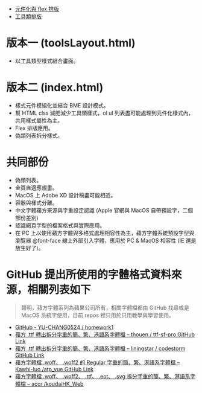 

* [元件化與 flex 排版](https://gmwu185.github.io/layoutTraining-week-01-resume/index.html)
* [工具類排版](https://gmwu185.github.io/layoutTraining-week-01-resume/toolsLayout.html)


# 版本一 (toolsLayout.html)
- 以工具類型樣式組合畫面。

# 版本二 (index.html)
- 樣式元件模組化並結合 BME 設計模式。
- 幫 HTML clss 減肥減少工具類樣式，ol ul 列表盡可能處理到元件化樣式內，共用樣式屬性為主。
- Flex 排版應用。
- 偽類列表拆分樣式。

# 共同部份
- 偽類列表。
- 全頁自適應規畫。
- MacOS 上 Adobe XD 設計稿盡可能相近。
- 容器與樣式分離。
- 中文字體蘋方來源與字重設定認識 (Apple 官網與 MacOS 自帶預設字，二個部份差別)
- 認識網頁字型的檔案格式與實際應用。
- 在 PC 上以使用蘋方字體與多格式處理相容性為主，蘋方字體系統預設字型與瀏覽器 @font-face 線上外部引入字體，應用於 PC & MacOS 相容性 (IE 還是放生好了)。

# GitHub 提出所使用的字體格式資料來源，相關列表如下

> 聲明，蘋方字體系列為蘋果公司所有，相關字體檔都由 GitHub 找尋或是 MacOS 系統字使用，目前 repos 裡只用於只用教學與學習使用。

- [ GitHub - YU-CHANG0524 / homework1 ](https://github.com/YU-CHANG0524/homework1/tree/master/public/assets/font/PingFang)
- [蘋方 .ttf 轉出拆分字重的簡、繁、港語系字體檔 – thouen / ttf-sf-pro GitHub Link](https://github.com/thouen/ttf-sf-pro)
- [蘋方 .ttf 轉出拆分字重的簡、繁、港語系字體檔 – liningstar / codestorm GitHub Link](https://github.com/liningstar/codestorm)
- [ 蘋方字體檔 .woff、 .woff2 的 Regular 字重的簡、繁、港語系字體檔 – Kawhi-luo /atp_vue GitHub Link ](https://github.com/Kawhi-luo/atp_vue/find/master)
- [ 蘋方字體檔 .woff、 .woff2、 .ttf、 .eot、 .svg 拆分字重的簡、繁、港語系字體檔 – accr /koudaiHK_Web ](https://github.com/accr/koudaiHK_Web/find/master)

